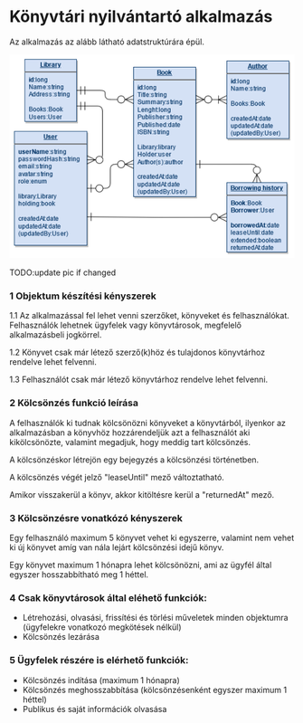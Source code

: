 # Könyvtári nyilvántartó alkalmazás

Az alkalmazás az alább látható adatstruktúrára épül.

![adatstruktura](documentation_rss/adatstruktura.png)

TODO:update pic if changed

### 1 Objektum készítési kényszerek

1.1 Az alkalmazással fel lehet venni szerzőket, könyveket és felhasználókat. Felhasználók lehetnek ügyfelek vagy
könyvtárosok, megfelelő alkalmazásbeli jogkörrel.

1.2 Könyvet csak már létező szerző(k)höz és tulajdonos könyvtárhoz rendelve lehet felvenni.

1.3 Felhasználót csak már létező könyvtárhoz rendelve lehet felvenni.

### 2 Kölcsönzés funkció leírása

A felhasználók ki tudnak kölcsönözni könyveket a könyvtárból, ilyenkor az alkalmazásban a könyvhöz hozzárendeljük azt a
felhasználót aki kikölcsönözte, valamint megadjuk, hogy meddig tart kölcsönzés.

A kölcsönzéskor létrejön egy bejegyzés a kölcsönzési történetben.

A kölcsönzés végét jelző "leaseUntil" mező változtatható.

Amikor visszakerül a könyv, akkor kitöltésre kerül a "returnedAt" mező.

### 3 Kölcsönzésre vonatkózó kényszerek

Egy felhasználó maximum 5 könyvet vehet ki egyszerre, valamint nem vehet ki új könyvet amíg van nála lejárt kölcsönzési
idejű könyv.

Egy könyvet maximum 1 hónapra lehet kölcsönözni, ami az ügyfél által egyszer hosszabbítható meg 1 héttel.

### 4 Csak könyvtárosok által eléhető funkciók:

- Létrehozási, olvasási, frissítési és törlési műveletek minden objektumra (ügyfelekre vonatkozó megkötések nélkül)
- Kölcsönzés lezárása

### 5 Ügyfelek részére is elérhető funkciók:

- Kölcsönzés indítása (maximum 1 hónapra)
- Kölcsönzés meghosszabbítása (kölcsönzésenként egyszer maximum 1 héttel)
- Publikus és saját információk olvasása